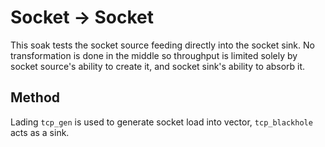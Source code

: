 # Socket -> Socket

This soak tests the socket source feeding directly into the socket sink. No
transformation is done in the middle so throughput is limited solely by
socket source's ability to create it, and socket sink's ability to absorb it.

## Method

Lading `tcp_gen` is used to generate socket load into vector, `tcp_blackhole`
acts as a sink.

